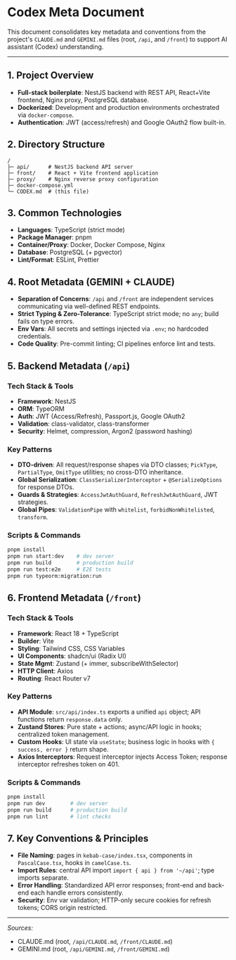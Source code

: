 # Codex Meta Document

This document consolidates key metadata and conventions from the project's `CLAUDE.md` and `GEMINI.md` files (root, `/api`, and `/front`) to support AI assistant (Codex) understanding.

---

## 1. Project Overview
- **Full-stack boilerplate**: NestJS backend with REST API, React+Vite frontend, Nginx proxy, PostgreSQL database.
- **Dockerized**: Development and production environments orchestrated via `docker-compose`.
- **Authentication**: JWT (access/refresh) and Google OAuth2 flow built-in.

## 2. Directory Structure
```
/
├─ api/      # NestJS backend API server
├─ front/    # React + Vite frontend application
├─ proxy/    # Nginx reverse proxy configuration
├─ docker-compose.yml
└─ CODEX.md  # (this file)
```

## 3. Common Technologies
- **Languages**: TypeScript (strict mode)
- **Package Manager**: pnpm
- **Container/Proxy**: Docker, Docker Compose, Nginx
- **Database**: PostgreSQL (+ pgvector)
- **Lint/Format**: ESLint, Prettier

## 4. Root Metadata (GEMINI + CLAUDE)
- **Separation of Concerns**: `/api` and `/front` are independent services communicating via well-defined REST endpoints.
- **Strict Typing & Zero-Tolerance**: TypeScript strict mode; no `any`; build fails on type errors.
- **Env Vars**: All secrets and settings injected via `.env`; no hardcoded credentials.
- **Code Quality**: Pre-commit linting; CI pipelines enforce lint and tests.

## 5. Backend Metadata (`/api`)
### Tech Stack & Tools
- **Framework**: NestJS
- **ORM**: TypeORM
- **Auth**: JWT (Access/Refresh), Passport.js, Google OAuth2
- **Validation**: class-validator, class-transformer
- **Security**: Helmet, compression, Argon2 (password hashing)

### Key Patterns
- **DTO-driven**: All request/response shapes via DTO classes; `PickType`, `PartialType`, `OmitType` utilities; no cross-DTO inheritance.
- **Global Serialization**: `ClassSerializerInterceptor` + `@SerializeOptions` for response DTOs.
- **Guards & Strategies**: `AccessJwtAuthGuard`, `RefreshJwtAuthGuard`, JWT strategies.
- **Global Pipes**: `ValidationPipe` with `whitelist`, `forbidNonWhitelisted`, `transform`.

### Scripts & Commands
```bash
pnpm install
pnpm run start:dev    # dev server
pnpm run build        # production build
pnpm run test:e2e     # E2E tests
pnpm run typeorm:migration:run
``` 

## 6. Frontend Metadata (`/front`)
### Tech Stack & Tools
- **Framework**: React 18 + TypeScript
- **Builder**: Vite
- **Styling**: Tailwind CSS, CSS Variables
- **UI Components**: shadcn/ui (Radix UI)
- **State Mgmt**: Zustand (+ immer, subscribeWithSelector)
- **HTTP Client**: Axios
- **Routing**: React Router v7

### Key Patterns
- **API Module**: `src/api/index.ts` exports a unified `api` object; API functions return `response.data` only.
- **Zustand Stores**: Pure state + actions; async/API logic in hooks; centralized token management.
- **Custom Hooks**: UI state via `useState`; business logic in hooks with `{ success, error }` return shape.
- **Axios Interceptors**: Request interceptor injects Access Token; response interceptor refreshes token on 401.

### Scripts & Commands
```bash
pnpm install
pnpm run dev        # dev server
pnpm run build      # production build
pnpm run lint       # lint checks
``` 

## 7. Key Conventions & Principles
- **File Naming**: pages in `kebab-case/index.tsx`, components in `PascalCase.tsx`, hooks in `camelCase.ts`.
- **Import Rules**: central API import `import { api } from '~/api'`; type imports separate.
- **Error Handling**: Standardized API error responses; front-end and back-end each handle errors consistently.
- **Security**: Env var validation; HTTP-only secure cookies for refresh tokens; CORS origin restricted.

---
*Sources:*
- CLAUDE.md (root, `/api/CLAUDE.md`, `/front/CLAUDE.md`)
- GEMINI.md (root, `/api/GEMINI.md`, `/front/GEMINI.md`)
